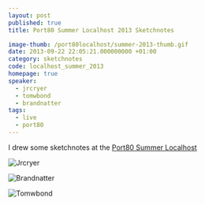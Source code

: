 ```yaml
---
layout: post
published: true
title: Port80 Summer Localhost 2013 Sketchnotes

image-thumb: /port80localhost/summer-2013-thumb.gif
date: 2013-09-22 22:05:21.000000000 +01:00
category: sketchnotes
code: localhost_summer_2013
homepage: true
speaker:
  - jrcryer
  - tomwbond
  - brandnatter
tags:
  - live
  - port80
---
```


I drew some sketchnotes at the <a href="http://port80events.co.uk/summer-localhost-slides/">Port80 Summer Localhost</a>


![Jrcryer](../images/port80localhost/jrcryer.gif)

![Brandnatter](../images/port80localhost/brandnatter.gif)

![Tomwbond](../images/port80localhost/tomwbond.gif)
